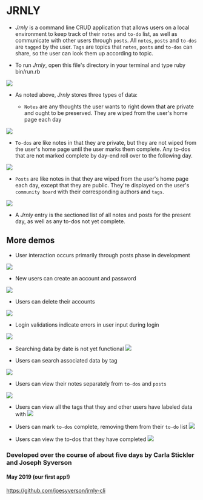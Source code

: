 # JRNLY

* *Jrnly* is a command line CRUD application that allows users on a local environment to keep track of their `notes` and `to-do` list, as well as communicate with other users through `posts`. All `notes`, `posts` and `to-dos` are `tagged` by the user. `Tags` are topics that `notes`, `posts` and `to-dos` can share, so the user can look them up according to topic.

* To run *Jrnly*, open this file's directory in your terminal and type ruby bin/run.rb

![](./demo-gifs/01-login.gif)

* As noted above, *Jrnly* stores three types of data:

  - `Notes` are any thoughts the user wants to right down that are private and ought to be preserved. They are wiped from the user's home page each day

![](./demo-gifs/03-create-note.gif)

  - `To-dos` are like notes in that they are private, but they are not wiped from the user's home page until the user marks them complete. Any to-dos that are not marked complete by day-end roll over to the following day.

![](./demo-gifs/02-create-todo.gif)

  - `Posts` are like notes in that they are wiped from the user's home page each day, except that they are public. They're displayed on the user's `community board` with their corresponding authors and `tags`.

![](./demo-gifs/04-create-post.gif)

* A *Jrnly* entry is the sectioned list of all notes and posts for the present day, as well as any to-dos not yet complete.

## More demos

* User interaction occurs primarily through posts phase in development

![](./demo-gifs/05-user-interaction.gif)

* New users can create an account and password

![](./demo-gifs/06-create-user.gif)

* Users can delete their accounts

![](./demo-gifs/07-delete-account.gif)

* Login validations indicate errors in user input during login

![](./demo-gifs/08-login-validations.gif)

* Searching data by date is not yet functional
![](./demo-gifs/09-search-by-date-non-functional.gif)

* Users can search associated data by tag

![](./demo-gifs/10-search-by-tag.gif)

* Users can view their notes separately from `to-dos` and `posts`

![](./demo-gifs/11-search-notes-only.gif)

* Users can view all the tags that they and other users have labeled data with
![](./demo-gifs/12-search-for-tags.gif)

* Users can mark `to-dos` complete, removing them from their `to-do` list
![](./demo-gifs/13-complete-todo.gif)

* Users can view the to-dos that they have completed
![](./demo-gifs/14-search-completed-todos.gif)

### Developed over the course of about five days by Carla Stickler and Joseph Syverson
#### May 2019 (our first app!)

https://github.com/joesyverson/jrnly-cli
